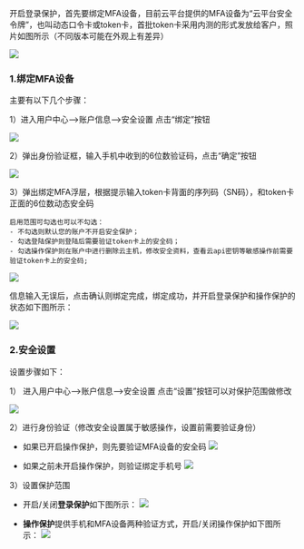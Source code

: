 
开启登录保护，首先要绑定MFA设备，目前云平台提供的MFA设备为“云平台安全令牌”，也叫动态口令卡或token卡，首批token卡采用内测的形式发放给客户，照片如图所示（不同版本可能在外观上有差异）

![](http://imgcache.tce.fsphere.cn/image/mc.qcloudimg.com/static/img/e5fd0f764b6a40626557beb032a4d6b2/image.png)

### 1.绑定MFA设备

主要有以下几个步骤：

1）进入用户中心-->账户信息-->安全设置 点击“绑定”按钮

![](http://imgcache.tce.fsphere.cn/image/mc.qcloudimg.com/static/img/b0c34237e3eb039c08b8694693ef4f62/image.png)

2）弹出身份验证框，输入手机中收到的6位数验证码，点击“确定”按钮

![](http://imgcache.tce.fsphere.cn/image/mc.qcloudimg.com/static/img/4e7970d5974b2eb9ee58ea00464082f8/image.png)

3）弹出绑定MFA浮层，根据提示输入token卡背面的序列码（SN码），和token卡正面的6位数动态安全码

    启用范围可勾选也可以不勾选：
    - 不勾选则默认您的账户不开启安全保护；
    - 勾选登陆保护则登陆后需要验证token卡上的安全码；
    - 勾选操作保护则在账户中进行删除云主机，修改安全资料，查看云api密钥等敏感操作前需要验证token卡上的安全码;

![](http://imgcache.tce.fsphere.cn/image/mc.qcloudimg.com/static/img/c57a49c292c5ffae8f194e02c5f71172/image.png)

信息输入无误后，点击确认则绑定完成，绑定成功，并开启登录保护和操作保护的状态如下图所示：

![](http://imgcache.tce.fsphere.cn/image/mc.qcloudimg.com/static/img/987b808159aef64c0cfdb14be3a4669c/image.png)


### 2.安全设置

设置步骤如下：

1） 进入用户中心-->账户信息-->安全设置 点击“设置”按钮可以对保护范围做修改

![](http://imgcache.tce.fsphere.cn/image/mc.qcloudimg.com/static/img/213d074d0277fb1141f1fc2f3b2c3066/image.png)

2）进行身份验证（修改安全设置属于敏感操作，设置前需要验证身份）

  - 如果已开启操作保护，则先要验证MFA设备的安全码
  ![](http://imgcache.tce.fsphere.cn/image/mc.qcloudimg.com/static/img/709c35c50c3c85bc7699e20f23c9c3ed/image.png)

  - 如果之前未开启操作保护，则验证绑定手机号
  ![](http://imgcache.tce.fsphere.cn/image/mc.qcloudimg.com/static/img/4e7970d5974b2eb9ee58ea00464082f8/image.png)

3）设置保护范围

  - 开启/关闭**登录保护**如下图所示：
  ![](http://imgcache.tce.fsphere.cn/image/mc.qcloudimg.com/static/img/a3d50930a5dab20b2fa88f9be80217fa/image.png)
  
  - **操作保护**提供手机和MFA设备两种验证方式，开启/关闭操作保护如下图所示：
  ![](http://imgcache.tce.fsphere.cn/image/mc.qcloudimg.com/static/img/f66017d74d9975d1fa3de07cda2ae69f/image.png)



